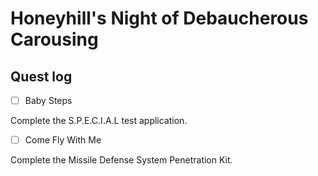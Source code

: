 # Honeyhill's Night of Debaucherous Carousing

## Quest log

- [ ] Baby Steps

Complete the S.P.E.C.I.A.L test application.

- [ ] Come Fly With Me

Complete the Missile Defense System Penetration Kit.